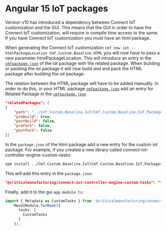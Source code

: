 # Angular 15 IoT packages

Version v10 has introduced a dependency between Connect IoT customization and the GUI. This means that the GUI in order to have the Connect IoT customization, will require in compile time access to the same. If you have Connect IoT customization you must have an html package.

When generating the Connect IoT customization `cmf new iot --htmlPackageLocation Cmf.Custom.Baseline.HTML` you will now have to pass a new parameter htmlPackageLocation. This will introduce an entry in the [`cmfpackage.json`](../reference/api/cmfpackage.json/index.md) of the iot package with the related package. When building or packing the iot package it will now build and and pack the HTML package after building the iot package.

The relation between the HTML package will have to be added manually. In order to do this, in your HTML package [`cmfpackage.json`](../reference/api/cmfpackage.json/index.md) add an entry for Related Package in the [`cmfpackage.json`](../reference/api/cmfpackage.json/index.md)
```json
"relatedPackages": [
{
    "path": "../Cmf.Custom.Baseline.IoT/Cmf.Custom.Baseline.IoT.Packages",
    "preBuild": true,
    "postBuild": false,
    "prePack": false,
    "postPack": false
}]
```
In the `package.json` of the html package add a new entry for the custom iot package. For example, if you created a new library called connect-iot-controller-engine-custom-tasks:

```sh
npm install ../Cmf.Custom.Baseline.IoT/Cmf.Custom.Baseline.IoT.Packages
```
This will add this entry in the `package.json`:
```json
"@criticalmanufacturing/connect-iot-controller-engine-custom-tasks": "file:../Cmf.Custom.Baseline.IoT/Cmf.Custom.Baseline.IoT
```

Finally, add it to the gui `app.module.ts`:

```ts
import { Metadata as CustomTasks } from '@criticalmanufacturing/connect-iot-controller-engine-custom-tasks/metadata';
    MesUIModule.forRoot({
      tasks: [
        CustomTasks
      ]
    }),
```
